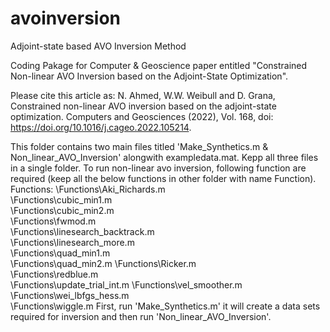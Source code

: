 # avoinversion
Adjoint-state based AVO Inversion Method

Coding Pakage for Computer & Geoscience paper entitled "Constrained Non-linear AVO Inversion based on the Adjoint-State Optimization".

Please cite this article as: N. Ahmed, W.W. Weibull and D. Grana, Constrained non-linear AVO
inversion based on the adjoint-state optimization. Computers and Geosciences (2022), Vol. 168, doi:
https://doi.org/10.1016/j.cageo.2022.105214.

This folder contains two main files titled 'Make_Synthetics.m & Non_linear_AVO_Inversion' alongwith exampledata.mat. Kepp all three files in a single folder.
To run non-linear avo inversion, following function are required (keep all the below functions in other folder with name Function).
Functions:
\Functions\Aki_Richards.m                           
\Functions\cubic_min1.m                            
\Functions\cubic_min2.m                         
\Functions\fwmod.m                                  
\Functions\linesearch_backtrack.m                   
\Functions\linesearch_more.m                        
\Functions\quad_min1.m                             
\Functions\quad_min2.m
\Functions\Ricker.m                             
\Functions\redblue.m                               
\Functions\update_trial_int.m
\Functions\vel_smoother.m                      
\Functions\wei_lbfgs_hess.m                       
\Functions\wiggle.m
First, run 'Make_Synthetics.m' it will create a data sets required for inversion and then run 'Non_linear_AVO_Inversion'.
